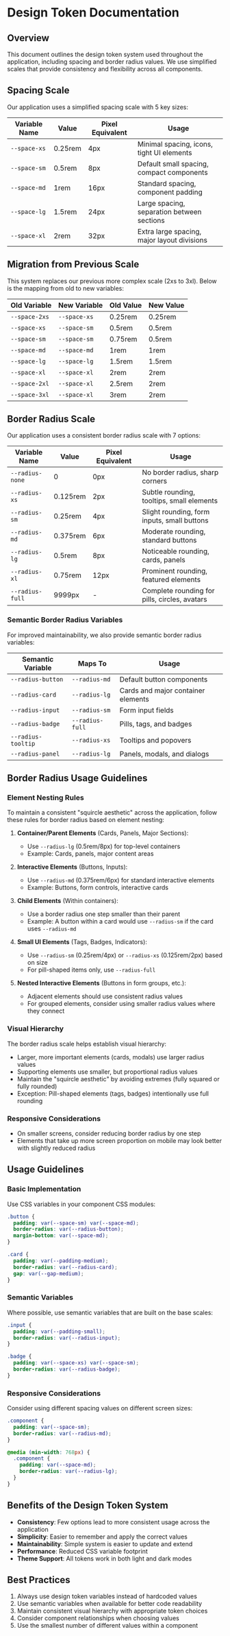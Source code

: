 # Design Token Documentation

## Overview
This document outlines the design token system used throughout the application, including spacing and border radius values. We use simplified scales that provide consistency and flexibility across all components.

## Spacing Scale
Our application uses a simplified spacing scale with 5 key sizes:

| Variable Name | Value | Pixel Equivalent | Usage |
|---------------|-------|------------------|-------|
| `--space-xs` | 0.25rem | 4px | Minimal spacing, icons, tight UI elements |
| `--space-sm` | 0.5rem | 8px | Default small spacing, compact components |
| `--space-md` | 1rem | 16px | Standard spacing, component padding |
| `--space-lg` | 1.5rem | 24px | Large spacing, separation between sections |
| `--space-xl` | 2rem | 32px | Extra large spacing, major layout divisions |

## Migration from Previous Scale
This system replaces our previous more complex scale (2xs to 3xl). Below is the mapping from old to new variables:

| Old Variable | New Variable | Old Value | New Value |
|--------------|--------------|-----------|-----------|
| `--space-2xs` | `--space-xs` | 0.25rem | 0.25rem |
| `--space-xs` | `--space-sm` | 0.5rem | 0.5rem |
| `--space-sm` | `--space-sm` | 0.75rem | 0.5rem |
| `--space-md` | `--space-md` | 1rem | 1rem |
| `--space-lg` | `--space-lg` | 1.5rem | 1.5rem |
| `--space-xl` | `--space-xl` | 2rem | 2rem |
| `--space-2xl` | `--space-xl` | 2.5rem | 2rem |
| `--space-3xl` | `--space-xl` | 3rem | 2rem |

## Border Radius Scale

Our application uses a consistent border radius scale with 7 options:

| Variable Name | Value | Pixel Equivalent | Usage |
|---------------|-------|------------------|-------|
| `--radius-none` | 0 | 0px | No border radius, sharp corners |
| `--radius-xs` | 0.125rem | 2px | Subtle rounding, tooltips, small elements |
| `--radius-sm` | 0.25rem | 4px | Slight rounding, form inputs, small buttons |
| `--radius-md` | 0.375rem | 6px | Moderate rounding, standard buttons |
| `--radius-lg` | 0.5rem | 8px | Noticeable rounding, cards, panels |
| `--radius-xl` | 0.75rem | 12px | Prominent rounding, featured elements |
| `--radius-full` | 9999px | - | Complete rounding for pills, circles, avatars |

### Semantic Border Radius Variables

For improved maintainability, we also provide semantic border radius variables:

| Semantic Variable | Maps To | Usage |
|-------------------|---------|-------|
| `--radius-button` | `--radius-md` | Default button components |
| `--radius-card` | `--radius-lg` | Cards and major container elements |
| `--radius-input` | `--radius-sm` | Form input fields |
| `--radius-badge` | `--radius-full` | Pills, tags, and badges |
| `--radius-tooltip` | `--radius-xs` | Tooltips and popovers |
| `--radius-panel` | `--radius-lg` | Panels, modals, and dialogs |

## Border Radius Usage Guidelines

### Element Nesting Rules

To maintain a consistent "squircle aesthetic" across the application, follow these rules for border radius based on element nesting:

1. **Container/Parent Elements** (Cards, Panels, Major Sections):
   - Use `--radius-lg` (0.5rem/8px) for top-level containers
   - Example: Cards, panels, major content areas

2. **Interactive Elements** (Buttons, Inputs):
   - Use `--radius-md` (0.375rem/6px) for standard interactive elements
   - Example: Buttons, form controls, interactive cards

3. **Child Elements** (Within containers):
   - Use a border radius one step smaller than their parent
   - Example: A button within a card would use `--radius-sm` if the card uses `--radius-md`

4. **Small UI Elements** (Tags, Badges, Indicators):
   - Use `--radius-sm` (0.25rem/4px) or `--radius-xs` (0.125rem/2px) based on size
   - For pill-shaped items only, use `--radius-full` 

5. **Nested Interactive Elements** (Buttons in form groups, etc.):
   - Adjacent elements should use consistent radius values
   - For grouped elements, consider using smaller radius values where they connect

### Visual Hierarchy

The border radius scale helps establish visual hierarchy:
- Larger, more important elements (cards, modals) use larger radius values
- Supporting elements use smaller, but proportional radius values
- Maintain the "squircle aesthetic" by avoiding extremes (fully squared or fully rounded)
- Exception: Pill-shaped elements (tags, badges) intentionally use full rounding

### Responsive Considerations

- On smaller screens, consider reducing border radius by one step
- Elements that take up more screen proportion on mobile may look better with slightly reduced radius

## Usage Guidelines

### Basic Implementation
Use CSS variables in your component CSS modules:

```css
.button {
  padding: var(--space-sm) var(--space-md);
  border-radius: var(--radius-button);
  margin-bottom: var(--space-md);
}

.card {
  padding: var(--padding-medium);
  border-radius: var(--radius-card);
  gap: var(--gap-medium);
}
```

### Semantic Variables
Where possible, use semantic variables that are built on the base scales:

```css
.input {
  padding: var(--padding-small);
  border-radius: var(--radius-input);
}

.badge {
  padding: var(--space-xs) var(--space-sm);
  border-radius: var(--radius-badge);
}
```

### Responsive Considerations
Consider using different spacing values on different screen sizes:

```css
.component {
  padding: var(--space-sm);
  border-radius: var(--radius-md);
}

@media (min-width: 768px) {
  .component {
    padding: var(--space-md);
    border-radius: var(--radius-lg);
  }
}
```

## Benefits of the Design Token System
- **Consistency**: Few options lead to more consistent usage across the application
- **Simplicity**: Easier to remember and apply the correct values
- **Maintainability**: Simple system is easier to update and extend
- **Performance**: Reduced CSS variable footprint
- **Theme Support**: All tokens work in both light and dark modes

## Best Practices
1. Always use design token variables instead of hardcoded values
2. Use semantic variables when available for better code readability
3. Maintain consistent visual hierarchy with appropriate token choices
4. Consider component relationships when choosing values
5. Use the smallest number of different values within a component
